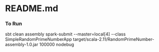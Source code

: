 # README.md

### To Run

sbt clean assembly
spark-submit --master=local[4] --class SimpleRandomPrimeNumberApp target/scala-2.11/RandomPrimeNumber-assembly-1.0.jar 100000 nodebug